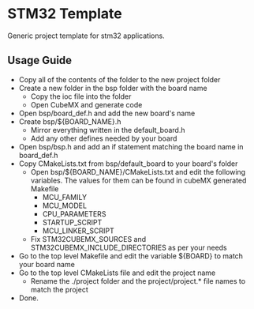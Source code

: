 # STM32 Template

Generic project template for stm32 applications.

## Usage Guide

- Copy all of the contents of the folder to the new project folder
- Create a new folder in the bsp folder with the board name
    - Copy the ioc file into the folder
    - Open CubeMX and generate code
- Open bsp/board_def.h and add the new board's name
- Create bsp/${BOARD_NAME}.h 
    - Mirror everything written in the default_board.h
    - Add any other defines needed by your board
- Open bsp/bsp.h and add an if statement matching the board name in board_def.h
- Copy CMakeLists.txt from bsp/default_board to your board's folder
    - Open bsp/${BOARD_NAME}/CMakeLists.txt and edit the following variables. The values for them can be found in cubeMX generated Makefile
        - MCU_FAMILY
        - MCU_MODEL
        - CPU_PARAMETERS
        - STARTUP_SCRIPT
        - MCU_LINKER_SCRIPT
    - Fix STM32CUBEMX_SOURCES and STM32CUBEMX_INCLUDE_DIRECTORIES as per your needs
- Go to the top level Makefile and edit the variable ${BOARD} to match your board name
- Go to the top level CMakeLists file and edit the project name
    - Rename the ./project folder and the project/project.* file names to match the project
- Done.
